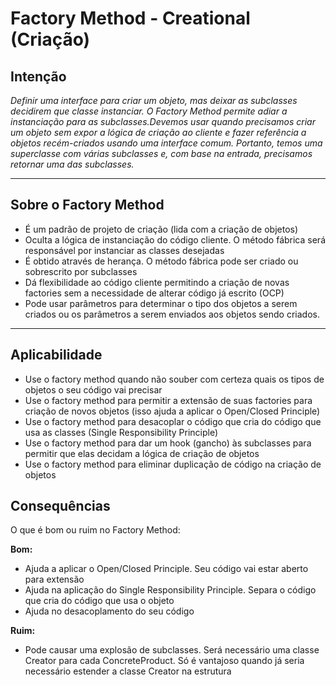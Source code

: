 # Factory Method - Creational (Criação)

## Intenção

_Definir uma interface para criar um objeto, mas deixar as subclasses decidirem que classe instanciar. O Factory Method permite adiar a instanciação para as subclasses.Devemos usar quando precisamos criar um objeto sem expor a lógica de criação ao cliente e fazer referência a objetos recém-criados usando uma interface comum. Portanto, temos uma superclasse com várias subclasses e, com base na entrada, precisamos retornar uma das subclasses._

---

## Sobre o Factory Method

- É um padrão de projeto de criação (lida com a criação de objetos)
- Oculta a lógica de instanciação do código cliente. O método fábrica será responsável por instanciar as classes desejadas
- É obtido através de herança. O método fábrica pode ser criado ou sobrescrito por subclasses
- Dá flexibilidade ao código cliente permitindo a criação de novas factories sem a necessidade de alterar código já escrito (OCP)
- Pode usar parâmetros para determinar o tipo dos objetos a serem criados ou os parâmetros a serem enviados aos objetos sendo criados.

---

## Aplicabilidade

- Use o factory method quando não souber com certeza quais os tipos de objetos o seu código vai precisar
- Use o factory method para permitir a extensão de suas factories para criação de novos objetos (isso ajuda a aplicar o Open/Closed Principle)
- Use o factory method para desacoplar o código que cria do código que usa as classes (Single Responsibility Principle)
- Use o factory method para dar um hook (gancho) às subclasses para permitir que elas decidam a lógica de criação de objetos
- Use o factory method para eliminar duplicação de código na criação de objetos

## Consequências

O que é bom ou ruim no Factory Method:

**Bom:**

- Ajuda a aplicar o Open/Closed Principle. Seu código vai estar aberto para extensão
- Ajuda na aplicação do Single Responsibility Principle. Separa o código que cria do código que usa o objeto
- Ajuda no desacoplamento do seu código

**Ruim:**

- Pode causar uma explosão de subclasses. Será necessário uma classe Creator para cada ConcreteProduct. Só é vantajoso quando já seria necessário estender a classe Creator na estrutura

